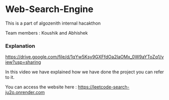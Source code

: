 # Web-Search-Engine
This is a part of algozenith internal hacakthon

Team members : Koushik and Abhishek


### Explanation
https://drive.google.com/file/d/1qYw5Ksy9GXFfdOa2IaOMx_0W9aYToZq1/view?usp=sharing

In this video we have explained how we have done the project you can refer to it.

You can access the website here : https://leetcode-search-ju2o.onrender.com
